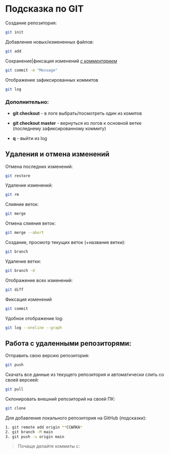 # Подсказка по GIT

Создание репозитория:
```sh
git init
```
Добавление новых/измененных файлов:
```sh
git add
```

Сохранение|фиксация изменений [*с комментарием*](http.example.com "-m значит message, а в кавычках сам комментарий")
```sh
git commit -m "Message"
```

Отображение зафиксированных коммитов
```sh
git log
```
### Дополнительно:


* **git checkout** - в логе выбрать/посмотреть один из комитов

* **git checkout master** - вернуться из логов к основной ветке (последнему зафиксированному коммиту)
* **q** - выйти из log

## Удаления и отмена изменений

Отмена последних изменений:
```sh
git restore
```

Удаление изменений:
```sh
git rm
```
Слияние веток:
```sh
git merge
```
Отмена слияния веток:
```sh
git merge --abort
```
Создание, просмотр текущих веток (+название ветки):
```sh
git branch
```
Удаление ветки:
```sh
git branch -d
```
Отображение всех изменений:
```sh
git diff
```
Фиксация изменений
```sh
git commit
```
Удобное отображение log:
```sh
git log --oneline --graph
```
## Работа с удаленными репозиторями:

Отправить свою версию репозитория:
```sh
git push
```
Скачать все данные из текущего репозитория и автоматически слить со своей версией:
```sh
git pull
```
Склонировать внешний репозиторий на своей ПК:
```sh
git clone
```
Для добавления локального репозитория на GitHub (подсказки):
```sh
1. git remote add origin **ССЫЛКА*
2. git branch -M main
3. git push -u origin main
```

> Почаще делайте коммиты с: